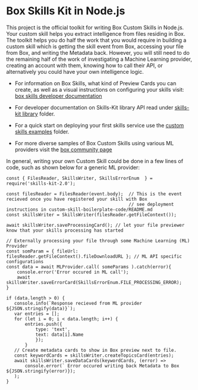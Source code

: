 # Box Skills Kit in Node.js 


This project is the official toolkit for writing Box Custom Skills in Node.js. Your custom skill helps you extract intelligence from files residing in Box. The toolkit helps you do half the work that you would require in building a custom skill which is getting the skill event from Box, accessing your file from Box, and writing the Metadata back. However, you will still need to do the remaining half of the work of investigating a Machine Learning provider, creating an account with them, knowing how to call their API, or alternatively you could have your own intelligence logic. 


* For information on Box Skills, what kind of Preview Cards you can create, as well as a visual instructions on configuring your skills visit: [box skills developer documentation](https://developer.box.com/docs/box-skills) 

* For developer documentation on Skills-Kit library API read under [skills-kit library](skills-kit-library) folder.
* For a quick start on deploying your first skills service use the [custom skills examples](custom-skill-example-code) folder.
* For more diverse samples of Box Custom Skills using various ML providers visit the [box community page](www.github.com/box-community)


In general, writing your own Custom Skill could be done in a few lines of code, such as shown below for a generic ML provider:


```
const { FilesReader, SkillsWriter, SkillsErrorEnum  } = require('skills-kit-2.0');

const filesReader = FilesReader(event.body);  // This is the event recieved once you have registered your skill with Box
                                              // see deployment instructions in custom-skill-boilerplate-code/README.md
const skillsWriter = SkillsWriter(filesReader.getFileContext());

await skillsWriter.saveProcessingCard(); // let your file previewer know that your skills processing has started

// Externally processing your file through some Machine Learning (ML) Provider
const somParam = { fileUrl: filesReader.getFileContext().fileDownloadURL }; // ML API specific configurations
const data = await MLProvider.call( someParams ).catch(error){
    console.error('Error occured in ML call');
    await skillsWriter.saveErrorCard(SkillsErrorEnum.FILE_PROCESSING_ERROR);
} 

if (data.length > 0) {
   console.info(`Response recieved from ML provider ${JSON.stringify(data)}`);
   var entries = [];
   for (let i = 0; i < data.length; i++) {
       entries.push({
           type: 'text',
           text: data[i].Name
           });
       } 
   // Create metadata cards to show in Box preview next to file.
   const keywordCards = skillsWriter.createTopicsCard(entries);
   await skillsWriter.saveDataCards(keywordCards, (error) =>
       console.error(` Error occured writing back Metadata to Box ${JSON.stringify(error)});
   );
}
   
```
